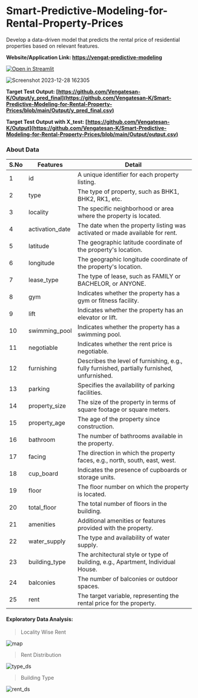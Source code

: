 # Smart-Predictive-Modeling-for-Rental-Property-Prices
Develop a data-driven model that predicts the rental price of residential properties based on relevant features.

**Website/Application Link: [https://vengat-predictive-modeling](https://vengat-predictive-modeling-for-rental-property-prices-kyvdz5v3j.streamlit.app/)**

[![Open in Streamlit](https://static.streamlit.io/badges/streamlit_badge_black_white.svg)](https://vengat-predictive-modeling-for-rental-property-prices-kyvdz5v3j.streamlit.app/)

![Screenshot 2023-12-28 162305](https://github.com/Vengatesan-K/Resume-Analyzer-AI/assets/128688827/fdc51e68-c87b-431a-916d-cd060a4e809d)

**Target Test Output: [https://github.com/Vengatesan-K/Output/y_pred_final](https://github.com/Vengatesan-K/Smart-Predictive-Modeling-for-Rental-Property-Prices/blob/main/Output/y_pred_final.csv)**

**Target Test Output with X_test: [https://github.com/Vengatesan-K/Output](https://github.com/Vengatesan-K/Smart-Predictive-Modeling-for-Rental-Property-Prices/blob/main/Output/output.csv)**


### About Data
| S.No | Features         | Detail                                                                                        |
|------|------------------|------------------------------------------------------------------------------------------------|
| 1    | id               | A unique identifier for each property listing.                                                   |
| 2    | type             | The type of property, such as BHK1, BHK2, RK1, etc.                                              |
| 3    | locality         | The specific neighborhood or area where the property is located.                                  |
| 4    | activation_date  | The date when the property listing was activated or made available for rent.                       |
| 5    | latitude         | The geographic latitude coordinate of the property's location.                                    |
| 6    | longitude        | The geographic longitude coordinate of the property's location.                                   |
| 7    | lease_type       | The type of lease, such as FAMILY or BACHELOR, or ANYONE.                                         |
| 8    | gym              | Indicates whether the property has a gym or fitness facility.                                      |
| 9    | lift             | Indicates whether the property has an elevator or lift.                                            |
| 10   | swimming_pool    | Indicates whether the property has a swimming pool.                                                |
| 11   | negotiable       | Indicates whether the rent price is negotiable.                                                    |
| 12   | furnishing       | Describes the level of furnishing, e.g., fully furnished, partially furnished, unfurnished.       |
| 13   | parking          | Specifies the availability of parking facilities.                                                  |
| 14   | property_size    | The size of the property in terms of square footage or square meters.                              |
| 15   | property_age     | The age of the property since construction.                                                        |
| 16   | bathroom         | The number of bathrooms available in the property.                                                 |
| 17   | facing           | The direction in which the property faces, e.g., north, south, east, west.                         |
| 18   | cup_board        | Indicates the presence of cupboards or storage units.                                               |
| 19   | floor            | The floor number on which the property is located.                                                 |
| 20   | total_floor      | The total number of floors in the building.                                                        |
| 21   | amenities        | Additional amenities or features provided with the property.                                        |
| 22   | water_supply     | The type and availability of water supply.                                                         |
| 23   | building_type    | The architectural style or type of building, e.g., Apartment, Individual House.                     |
| 24   | balconies        | The number of balconies or outdoor spaces.                                                         |
| 25   | rent             | The target variable, representing the rental price for the property.                               |

#### Exploratory Data Analysis:
> Locality Wise Rent

![map](https://github.com/Vengatesan-K/Resume-Analyzer-AI/assets/128688827/7a609794-1f00-4a5f-be90-36e808bd3fca)

> Rent Distribution

![type_ds](https://github.com/Vengatesan-K/Resume-Analyzer-AI/assets/128688827/442faf0e-c596-4d16-9010-2e3530c9e92d)

> Building Type

![rent_ds](https://github.com/Vengatesan-K/Resume-Analyzer-AI/assets/128688827/e4a095b2-79e4-4c6a-893d-84b3b38a05c8)




